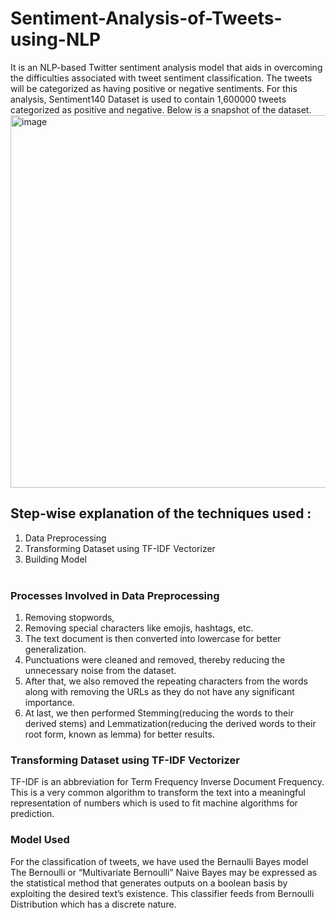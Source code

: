# Sentiment-Analysis-of-Tweets-using-NLP
It is an NLP-based Twitter sentiment analysis model that aids in overcoming the difficulties associated with tweet sentiment classification. The tweets will be categorized as having positive or negative sentiments. For this analysis, Sentiment140 Dataset is used to contain 1,600000 tweets categorized as positive and negative.
Below is a snapshot of the dataset.
<img width="596" alt="image" src="https://github.com/Vedanshu21/Sentiment-Analysis-of-Tweets-using-NLP/assets/83238429/accb6fe1-c190-4bb1-b44f-cbfe7ba28158">

## Step-wise explanation of the techniques used :

1. Data Preprocessing <br>
2. Transforming Dataset using TF-IDF Vectorizer<br>
3. Building Model<br><br>

### Processes Involved in Data Preprocessing
1. Removing stopwords,<br>
2. Removing special characters like emojis, hashtags, etc.<br>
3. The text document is then converted into lowercase for better generalization.<br>
4. Punctuations were cleaned and removed, thereby reducing the unnecessary noise from the dataset.<br>
5. After that, we also removed the repeating characters from the words along with removing the URLs as they do not have any significant importance.<br>
6. At last, we then performed Stemming(reducing the words to their derived stems) and Lemmatization(reducing the derived words to their root form, known as lemma) for better results.<br>

### Transforming Dataset using TF-IDF Vectorizer

TF-IDF is an abbreviation for Term Frequency Inverse Document Frequency. This is a very common algorithm to transform the text into a meaningful representation of numbers which is used to fit machine algorithms for prediction.

### Model Used

For the classification of tweets, we have used the Bernaulli Bayes model
The Bernoulli or “Multivariate Bernoulli”  Naive Bayes may be expressed as the statistical method that generates outputs on a boolean basis by exploiting the desired text’s existence. This classifier feeds from Bernoulli Distribution which has a discrete nature.


